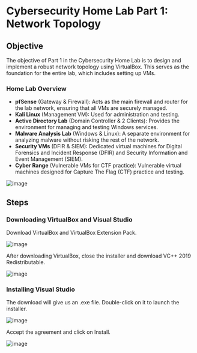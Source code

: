 # Cybersecurity Home Lab Part 1: Network Topology

## Objective
The objective of Part 1 in the Cybersecurity Home Lab is to design and implement a robust network topology using VirtualBox. This serves as the foundation for the entire lab, which includes setting up VMs.

### Home Lab Overview
- **pfSense** (Gateway & Firewall): Acts as the main firewall and router for the lab network, ensuring that all VMs are securely managed.
- **Kali Linux** (Management VM): Used for administration and testing.
- **Active Directory Lab** (Domain Controller & 2 Clients): Provides the environment for managing and testing Windows services.
- **Malware Analysis Lab** (Windows & Linux): A separate environment for analyzing malware without risking the rest of the network.
- **Security VMs** (DFIR & SIEM): Dedicated virtual machines for Digital Forensics and Incident Response (DFIR) and Security Information and Event Management (SIEM).
- **Cyber Range** (Vulnerable VMs for CTF practice): Vulnerable virtual machines designed for Capture The Flag (CTF) practice and testing.

![image](https://github.com/user-attachments/assets/b209063b-f198-4095-b795-90747eb26962)


## Steps

### Downloading VirtualBox and Visual Studio
Download VirtualBox and VirtualBox Extension Pack.

![image](https://github.com/user-attachments/assets/aa76e46e-8df0-4830-bc51-660ec871197c)

After downloading VirtualBox, close the installer and download VC++ 2019 Redistributable.

![image](https://github.com/user-attachments/assets/877d528c-dcc5-4d15-be97-d3cb44272a48)

### Installing Visual Studio
The download will give us an .exe file. Double-click on it to launch the installer.

![image](https://github.com/user-attachments/assets/a1b08877-7533-4829-8cdf-aaa1d212e787)

Accept the agreement and click on Install.

![image](https://github.com/user-attachments/assets/28c7c8f0-ea7e-4661-af9a-be2f15378486)











